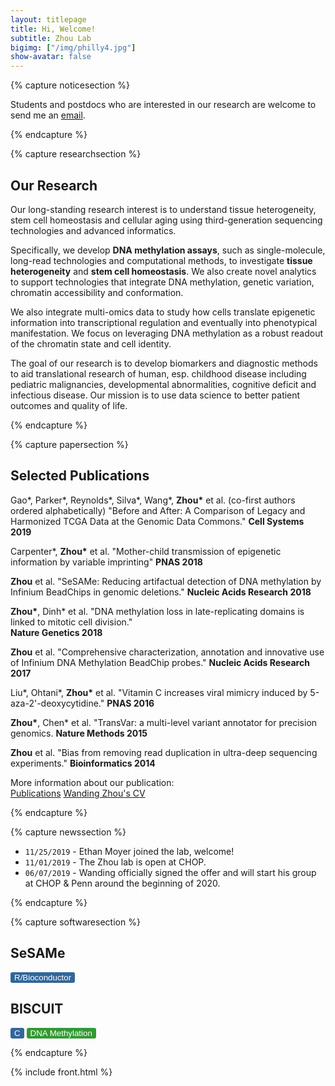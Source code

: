```yaml
---
layout: titlepage
title: Hi, Welcome!
subtitle: Zhou Lab
bigimg: ["/img/philly4.jpg"]
show-avatar: false
---
```


<!-- Notice Section -->

{% capture noticesection %}

Students and postdocs who are interested in our research are welcome to send me an [email](mailto:zhouw3@email.chop.edu).

{% endcapture %}


<!-- Research Section -->

{% capture researchsection %}

## Our Research

Our long-standing research interest is to understand tissue heterogeneity, stem cell homeostasis and cellular aging using third-generation sequencing technologies and advanced informatics.

Specifically, we develop **DNA methylation assays**, such as single-molecule, long-read technologies and computational methods, to investigate **tissue heterogeneity** and **stem cell homeostasis**. We also create novel analytics to support technologies that integrate DNA methylation, genetic variation, chromatin accessibility and conformation.

We also integrate multi-omics data to study how cells translate epigenetic information into transcriptional regulation and eventually into phenotypical manifestation.  We focus on leveraging DNA methylation as a robust readout of the chromatin state and cell identity.

The goal of our research is to develop biomarkers and diagnostic methods to aid translational research of human, esp. childhood disease including pediatric malignancies, developmental abnormalities, cognitive deficit and infectious disease. Our mission is to use data science to better patient outcomes and quality of life.

{% endcapture %}


<!-- Publication Section -->

{% capture papersection %}
## Selected Publications

Gao\*, Parker\*, Reynolds\*, Silva\*, Wang\*, **Zhou\*** et al. (co-first authors ordered alphabetically) "Before and After: A Comparison of Legacy and Harmonized TCGA Data at the Genomic Data Commons."
**Cell Systems 2019** <a href="http://zwdzwd.io/papers/2019CellSys.pdf"><i class="fa fa-file-text-o"></i></a>

Carpenter\*, **Zhou\*** et al. "Mother-child transmission of epigenetic information by variable imprinting" **PNAS 2018** <a href="http://zwdzwd.io/papers/2018PNAS.pdf"><i class="fa fa-file-text-o"></i></a>

**Zhou** et al. "SeSAMe: Reducing artifactual detection of DNA methylation by Infinium BeadChips in genomic deletions." **Nucleic Acids Research 2018** <a href="http://zwdzwd.io/papers/2018NAR.pdf"><i class="fa fa-file-text-o"></i></a>

**Zhou\***, Dinh\* et al. "DNA methylation loss in late-replicating domains is linked to mitotic cell division."<br>**Nature Genetics 2018** <a href="http://zwdzwd.io/papers/2018NG.pdf"><i class="fa fa-file-text-o"></i></a>

**Zhou** et al. "Comprehensive characterization, annotation and innovative use of Infinium DNA Methylation BeadChip probes." **Nucleic Acids Research 2017** <a href="http://zwdzwd.io/papers/2017NAR.pdf"><i class="fa fa-file-text-o"></i></a>

Liu\*, Ohtani\*, **Zhou\*** et al. "Vitamin C increases viral mimicry induced by 5-aza-2'-deoxycytidine." **PNAS 2016** <a href="http://zwdzwd.io/papers/2016PNAS.pdf"><i class="fa fa-file-text-o"></i></a>

**Zhou\***, Chen\* et al. "TransVar: a multi-level variant annotator for precision genomics. **Nature Methods 2015** <a href="http://zwdzwd.io/papers/2015NM.pdf"><i class="fa fa-file-text-o"></i></a>

**Zhou** et al. "Bias from removing read duplication in ultra-deep sequencing experiments." **Bioinformatics 2014** <a href="http://zwdzwd.io/papers/2014Bioinf.pdf"><i class="fa fa-file-text-o"></i></a>

More information about our publication:<br>
<a href="http://zwdzwd.io/papers/Publications_latest.pdf" class="btn btn-primary btn-md" role="button">Publications</a>
<a href="http://zwdzwd.io/papers/WandingZhou_CV_latest.pdf" class="btn btn-primary btn-md" role="button">Wanding Zhou's CV</a>


{% endcapture %}


<!-- Team section -->
<!-- see _includes/front.html -->




<!-- News section -->
{% capture newssection %}

<!-- <button style="background-color:#336699; color:white; border:none; border-radius:3px" disabled>11/1/2019</button> -->
<!-- <button style="background-color:#336699; color:white; border:none; border-radius:3px" disabled>6/7/2019</button> -->

- `11/25/2019` - Ethan Moyer joined the lab, welcome!
- `11/01/2019` - The Zhou lab is open at CHOP.
- `06/07/2019` - Wanding officially signed the offer and will start his group at CHOP & Penn around the beginning of 2020.

{% endcapture %}



<!-- Software section -->
{% capture softwaresection %}

## SeSAMe
<button style="background-color:#336699; color:white; border:none; border-radius:3px" disabled>R/Bioconductor</button>
## BISCUIT
<button style="background-color:#336699; color:white; border:none; border-radius:3px" disabled>C</button>
<button style="background-color:#339933; color:white; border:none; border-radius:3px" disabled>DNA Methylation</button> 

{% endcapture %}



<!-- Contact section -->
<!-- see _includes/front.html -->





<!-- End of all sections -->

{% include front.html %}





<!-- --- -->

<!-- <center> -->
<!-- <a class="twitter-timeline" data-width="366" data-height="555" data-theme="dark" data-link-color="#19CF86" href="https://twitter.com/zhouwanding?ref_src=twsrc%5Etfw">Tweets by Wanding</a> <script async src="https://platform.twitter.com/widgets.js" charset="utf-8"></script> -->
<!-- </center> -->


<script src="js/jquery-1.11.2.min.js"></script>
<!-- <script src="js/typed.2.0.9.js" type="text/javascript"></script> -->
<script src="https://cdn.jsdelivr.net/npm/typed.js@2.0.9"></script>

<script>
var typed = new Typed('.typed', {
  strings: ["DNA Methylation.", "Epigenetics.", "Cancer Genomics.", "Machine Learning."],
  typeSpeed: 200,
  backdelay: 2000,
  loop: true
});
</script>
